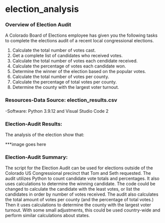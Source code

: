 # election_analysis

### Overview of Election Audit
A Colorado Board of Elections employee has given you the following tasks to complete the elections audit of a recent local congressional elections.

1. Calculate the total number of votes cast.
2. Get a complete list of candidates who received votes.
3. Calculate the total number of votes each cendidate received.
4. Calculate the percentage of votes each candidate won.
5. Determine the winner of the election based on the popular votes.
6. Calculate the total number of votes per county.
7. Calculate the percentage of total votes per county.
8. Determine the county with the largest voter turnout.

### Resources\-Data Source: election_results.csv
-Software: Python 3.9.12 and Visual Studio Code 2


### Election-Audit Results:
The analysis of the election show that:

***image goes here


### Election-Audit Summary: 
The script for the Election Audit can be used for elections outside of the Colorado US Congressional precinct that Tom and Seth requested. The audit utilizes Python to count candidate vote totals and percentages. It also uses calculations to determine the winning candidate. The code could be changed to calculate the candidate with the least votes, or list the candidates in order by number of votes received. The audit also calculates the total amount of votes per county (and the percentage of total votes.) Then it uses calculations to determine the county with the largest voter turnout. With some small adjustments, this could be used country-wide and perform similar calculations about states.

